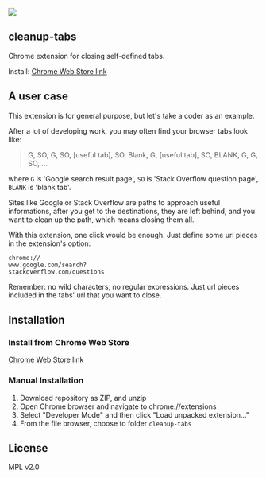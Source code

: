![](https://github.com/herrkaefer/close-unwanted-tabs/raw/master/icons/icon128.png)

## cleanup-tabs

Chrome extension for closing self-defined tabs.

Install: [Chrome Web Store link](https://chrome.google.com/webstore/detail/cleanup-tabs/ndkfidodjiekbmokfdcnkhjmikbnjjma)

## A user case

This extension is for general purpose, but let's take a coder as an example.

After a lot of developing work, you may often find your browser tabs look like:

>G, SO, G, SO, [useful tab], SO, Blank, G, [useful tab], SO, BLANK, G, G, SO, ...

where `G` is 'Google search result page', `SO` is 'Stack Overflow question page', `BLANK` is 'blank tab'.

Sites like Google or Stack Overflow are paths to approach useful informations, after you get to the destinations, they are left behind, and you want to clean up the path, which means closing them all.

With this extension, one click would be enough. Just define some url pieces in the extension's option:

```
chrome://
www.google.com/search?
stackoverflow.com/questions
```

Remember: no wild characters, no regular expressions. Just url pieces included in the tabs' url that you want to close.

## Installation

### Install from Chrome Web Store

[Chrome Web Store link](https://chrome.google.com/webstore/detail/cleanup-tabs/ndkfidodjiekbmokfdcnkhjmikbnjjma)

### Manual Installation

1. Download repository as ZIP, and unzip
2. Open Chrome browser and navigate to chrome://extensions
3. Select "Developer Mode" and then click "Load unpacked extension..."
4. From the file browser, choose to folder `cleanup-tabs`

## License

MPL v2.0
